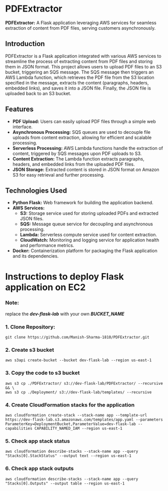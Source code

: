 # PDFExtractor

**PDFExtractor:** A Flask application leveraging AWS services for seamless extraction of content from PDF files, serving customers asynchronously.

## Introduction

PDFExtractor is a Flask application integrated with various AWS services to streamline the process of extracting content from PDF files and storing them in JSON format. This project allows users to upload PDF files to an S3 bucket, triggering an SQS message. The SQS message then triggers an AWS Lambda function, which retrieves the PDF file from the S3 location specified in the message, extracts the content (paragraphs, headers, embedded links), and saves it into a JSON file. Finally, the JSON file is uploaded back to an S3 bucket.

## Features

- **PDF Upload:** Users can easily upload PDF files through a simple web interface.
- **Asynchronous Processing:** SQS queues are used to decouple file uploads from content extraction, allowing for efficient and scalable processing.
- **Serverless Processing:** AWS Lambda functions handle the extraction of content, triggered by SQS messages upon PDF uploads to S3.
- **Content Extraction:** The Lambda function extracts paragraphs, headers, and embedded links from the uploaded PDF files.
- **JSON Storage:** Extracted content is stored in JSON format on Amazon S3 for easy retrieval and further processing.

## Technologies Used

- **Python Flask:** Web framework for building the application backend.
- **AWS Services:**
  - **S3:** Storage service used for storing uploaded PDFs and extracted JSON files.
  - **SQS:** Message queue service for decoupling and asynchronous processing.
  - **Lambda:** Serverless compute service used for content extraction.
  - **CloudWatch:** Monitoring and logging service for application health and performance metrics.
- **Docker:** Containerization platform for packaging the Flask application and its dependencies.

# Instructions to deploy Flask application on EC2

### **Note:**
 replace the ***dev-flask-lab*** with your own ***BUCKET_NAME***

### 1. Clone Repository:
```
git clone https://github.com/Manish-Sharma-1810/PDFExtractor.git
```

### 2. Create s3 bucket
```
aws s3api create-bucket --bucket dev-flask-lab --region us-east-1
```

### 3. Copy the code to s3 bucket
```
aws s3 cp ./PDFExtractor/ s3://dev-flask-lab/PDFExtractor/ --recursive && \
aws s3 cp ./Deployment/ s3://dev-flask-lab/templates/ --recursive
```

### 4. Create CloudFormation stacks for the application
```
aws cloudformation create-stack --stack-name app --template-url https://dev-flask-lab.s3.amazonaws.com/templates/app.yaml --parameters ParameterKey=DeploymentBucket,ParameterValue=dev-flask-lab --capabilities CAPABILITY_NAMED_IAM --region us-east-1
```

### 5. Check app stack status
```
aws cloudformation describe-stacks --stack-name app --query "Stacks[0].StackStatus" --output text --region us-east-1
```
### 6. Check app stack outputs
```
aws cloudformation describe-stacks --stack-name app --query "Stacks[0].Outputs" --output table --region us-east-1
```